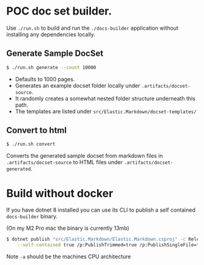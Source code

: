# POC doc set builder. 


Use `./run.sh` to build and run the `./docs-builder` application without installing any dependencies locally.


## Generate Sample DocSet


```bash
$ ./run.sh generate --count 10000
```
- Defaults to 1000 pages. 
- Generates an example docset folder locally under `.artifacts/docset-source`.
- It randomly creates a somewhat nested folder structure underneath this path.
- The templates are listed under `src/Elastic.Markdown/docset-templates/`

## Convert to html

```bash
$ ./run.sh convert
```

Converts the generated sample docset from markdown files in `.artifacts/docset-source` to HTML files
under `.artifacts/docset-generated`.


# Build without docker

If you have dotnet 8 installed you can use its CLI to publish a self contained `docs-builder`
binary. 

(On my M2 Pro mac the binary is currently 13mb)


```bash
$ dotnet publish "src/Elastic.Markdown/Elastic.Markdown.csproj" -c Release -o .artifacts/publish \
    --self-contained true /p:PublishTrimmed=true /p:PublishSingleFile=true -a arm64
```

Note `-a` should be the machines CPU architecture